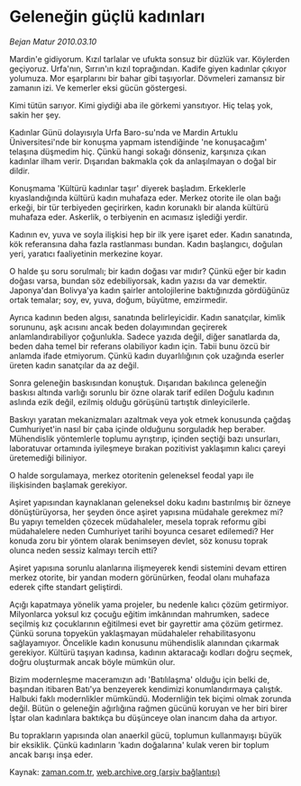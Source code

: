 # Geleneğin güçlü kadınları

*Bejan Matur 2010.03.10*

<tr><td class="metin" colspan="2" style="padding-top: 20px; padding-left: 5px; ">Mardin'e gidiyorum. Kızıl tarlalar ve ufukta sonsuz bir düzlük var. Köylerden geçiyoruz. Urfa'nın, Sırrın'ın kızıl toprağından. Kadife giyen kadınlar çıkıyor yolumuza. Mor eşarplarını bir bahar gibi taşıyorlar. Dövmeleri zamansız bir zamanın izi. Ve kemerler eksi gücün göstergesi.</td></tr><tr><td class="metin" colspan="2" style="padding-top: 20px; padding-left: 5px; "><p>Kimi tütün sarıyor. Kimi giydiği aba ile görkemi yansıtıyor. Hiç telaş yok, sakin her şey.
<p>Kadınlar Günü dolayısıyla Urfa Baro-su'nda ve Mardin Artuklu Üniversitesi'nde bir konuşma yapmam istendiğinde 'ne konuşacağım' telaşına düşmedim hiç. Çünkü hangi sokağı dönseniz, karşınıza çıkan kadınlar ilham verir. Dışarıdan bakmakla çok da anlaşılmayan o doğal bir dildir.
<p>Konuşmama 'Kültürü kadınlar taşır' diyerek başladım. Erkeklerle kıyaslandığında kültürü kadın muhafaza eder. Merkez otorite ile olan bağı erkeği, bir tür terbiyeden geçirirken, kadın korunaklı bir alanda kültürü muhafaza eder. Askerlik, o terbiyenin en acımasız işlediği yerdir.
<p>Kadının ev, yuva ve soyla ilişkisi hep bir ilk yere işaret eder. Kadın sanatında, kök referansına daha fazla rastlanması bundan. Kadın başlangıcı, doğulan yeri, yaratıcı faaliyetinin merkezine koyar.
<p>O halde şu soru sorulmalı; bir kadın doğası var mıdır? Çünkü eğer bir kadın doğası varsa, bundan söz edebiliyorsak, kadın yazısı da var demektir. Japonya'dan Bolivya'ya kadın şairler antolojilerine baktığınızda gördüğünüz ortak temalar; soy, ev, yuva, doğum, büyütme, emzirmedir.
<p>Ayrıca kadının beden algısı, sanatında belirleyicidir. Kadın sanatçılar, kimlik sorununu, aşk acısını ancak beden dolayımından geçirerek anlamlandırabiliyor çoğunlukla. Sadece yazıda değil, diğer sanatlarda da, beden daha temel bir referans olabiliyor kadın için. Tabii bunu özcü bir anlamda ifade etmiyorum. Çünkü kadın duyarlılığının çok uzağında eserler üreten kadın sanatçılar da az değil.
<p>Sonra geleneğin baskısından konuştuk. Dışarıdan bakılınca geleneğin baskısı altında varlığı sorunlu bir özne olarak tarif edilen Doğulu kadının aslında ezik değil, ezilmiş olduğu görüşünü tartıştık dinleyicilerle.
<p>Baskıyı yaratan mekanizmaları azaltmak veya yok etmek konusunda çağdaş Cumhuriyet'in nasıl bir çaba içinde olduğunu sorguladık hep beraber. Mühendislik yöntemlerle toplumu ayrıştırıp, içinden seçtiği bazı unsurları, laboratuvar ortamında iyileşmeye bırakan pozitivist yaklaşımın kalıcı çareyi üretemediği biliniyor.
<p>O halde sorgulamaya, merkez otoritenin geleneksel feodal yapı ile ilişkisinden başlamak gerekiyor.
<p>Aşiret yapısından kaynaklanan geleneksel doku kadını bastırılmış bir özneye dönüştürüyorsa, her şeyden önce aşiret yapısına müdahale gerekmez mi? Bu yapıyı temelden çözecek müdahaleler, mesela toprak reformu gibi müdahalelere neden Cumhuriyet tarihi boyunca cesaret edilemedi? Her konuda zoru bir yöntem olarak benimseyen devlet, söz konusu toprak olunca neden sessiz kalmayı tercih etti?
<p>Aşiret yapısına sorunlu alanlarına ilişmeyerek kendi sistemini devam ettiren merkez otorite, bir yandan modern görünürken, feodal olanı muhafaza ederek çifte standart geliştirdi.
<p>Açığı kapatmaya yönelik yama projeler, bu nedenle kalıcı çözüm getirmiyor. Milyonlarca yoksul kız çocuğu eğitim imkânından mahrumken, sadece seçilmiş kız çocuklarının eğitilmesi evet bir gayrettir ama çözüm getirmez. Çünkü soruna topyekün yaklaşmayan müdahaleler rehabilitasyonu sağlayamıyor. Öncelikle kadın konusunu mühendislik alanından çıkarmak gerekiyor. Kültürü taşıyan kadınsa, kadının aktaracağı kodları doğru seçmek, doğru oluşturmak ancak böyle mümkün olur.
<p>Bizim modernleşme maceramızın adı 'Batılılaşma' olduğu için belki de, başından itibaren Batı'ya benzeyerek kendimizi konumlandırmaya çalıştık. Halbuki faklı modernlikler mümkündü. Modernliğin tek biçimi olmak zorunda değil. Bütün o geleneğin ağırlığına rağmen gücünü koruyan ve her biri birer İştar olan kadınlara baktıkça bu düşünceye olan inancım daha da artıyor.
<p>Bu toprakların yapısında olan anaerkil gücü, toplumun kullanmayışı büyük bir eksiklik. Çünkü kadınların 'kadın doğalarına' kulak veren bir toplum ancak barışı inşa eder. <br/></p></p></p></p></p></p></p></p></p></p></p></p></p></p></td></tr>

Kaynak: [zaman.com.tr](http://zaman.com.tr/yazar.do?yazino=959852), [web.archive.org (arşiv bağlantısı)](http://web.archive.org/web/20100330010955/http://www.zaman.com.tr:80/yazar.do?yazino=959852)
